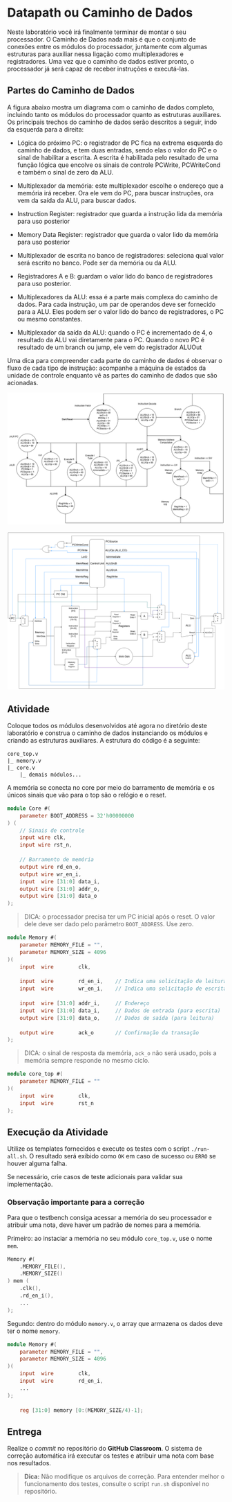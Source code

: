 # Datapath ou Caminho de Dados

Neste laboratório você irá finalmente terminar de montar o seu processador. O Caminho de Dados nada mais é que o conjunto de conexões entre os módulos do processador, juntamente com algumas estruturas para auxiliar nessa ligação como multiplexadores e registradores. Uma vez que o caminho de dados estiver pronto, o processador já será capaz de receber instruções e executá-las.

## Partes do Caminho de Dados

A figura abaixo mostra um diagrama com o caminho de dados completo, incluindo tanto os módulos do processador quanto as estruturas auxiliares. Os principais trechos do caminho de dados serão descritos a seguir, indo da esquerda para a direita:

- Lógica do próximo PC: o registrador de PC fica na extrema esquerda do caminho de dados, e tem duas entradas, sendo elas o valor do PC e o sinal de habilitar a escrita. A escrita é habilitada pelo resultado de uma função lógica que encolve os sinais de controle PCWrite, PCWriteCond e também o sinal de zero da ALU.

- Multiplexador da memória: este multiplexador escolhe o endereço que a memória irá receber. Ora ele vem do PC, para buscar instruções, ora vem da saída da ALU, para buscar dados.

- Instruction Register: registrador que guarda a instrução lida da memória para uso posterior

- Memory Data Register: registrador que guarda o valor lido da memória para uso posterior

- Multiplexador de escrita no banco de registradores: seleciona qual valor será escrito no banco. Pode ser da memória ou da ALU.

- Registradores A e B: guardam o valor lido do banco de registradores para uso posterior.

- Multiplexadores da ALU: essa é a parte mais complexa do caminho de dados. Para cada instrução, um par de operandos deve ser fornecido para a ALU. Eles podem ser o valor lido do banco de registradores, o PC ou mesmo constantes.

- Multiplexador da saída da ALU: quando o PC é incrementado de 4, o resultado da ALU vai diretamente para o PC. Quando o novo PC é resultado de um branch ou jump, ele vem do registrador ALUOut

Uma dica para compreender cada parte do caminho de dados é observar o fluxo de cada tipo de instrução: acompanhe a máquina de estados da unidade de controle enquanto vê as partes do caminho de dados que são acionadas.

![state_diagram](img/state_diagram_22_july.png)

![circuit_diagram](img/datapath_22_july.png)

## Atividade

Coloque todos os módulos desenvolvidos até agora no diretório deste laboratório e construa o caminho de dados instanciando os módulos e criando as estruturas auxiliares. A estrutura do código é a seguinte:

```text
core_top.v
|_ memory.v
|_ core.v
    |_ demais módulos...
```

A memória se conecta no core por meio do barramento de memória e os únicos sinais que vão para o top são o relógio e o reset.

```verilog
module Core #(
    parameter BOOT_ADDRESS = 32'h00000000
) (
    // Sinais de controle
    input wire clk,
    input wire rst_n,

    // Barramento de memória
    output wire rd_en_o,
    output wire wr_en_i,
    input  wire [31:0] data_i,
    output wire [31:0] addr_o,
    output wire [31:0] data_o
);

```

> DICA: o processador precisa ter um PC inicial após o reset. O valor dele deve ser dado pelo parâmetro `BOOT_ADDRESS`. Use zero.

```verilog
module Memory #(
    parameter MEMORY_FILE = "",
    parameter MEMORY_SIZE = 4096
)(
    input  wire        clk,

    input  wire        rd_en_i,    // Indica uma solicitação de leitura
    input  wire        wr_en_i,    // Indica uma solicitação de escrita

    input  wire [31:0] addr_i,     // Endereço
    input  wire [31:0] data_i,     // Dados de entrada (para escrita)
    output wire [31:0] data_o,     // Dados de saída (para leitura)

    output wire        ack_o       // Confirmação da transação
);
```

> DICA: o sinal de resposta da memória, `ack_o` não será usado, pois a memória sempre responde no mesmo ciclo.

```verilog
module core_top #(
    parameter MEMORY_FILE = ""
)(
    input  wire        clk,
    input  wire        rst_n
);
```

## Execução da Atividade

Utilize os templates fornecidos e execute os testes com o script `./run-all.sh`. O resultado será exibido como `OK` em caso de sucesso ou `ERRO` se houver alguma falha.

Se necessário, crie casos de teste adicionais para validar sua implementação.

### Observação importante para a correção

Para que o testbench consiga acessar a memória do seu processador e atribuir uma nota, deve haver um padrão de nomes para a memória.

Primeiro: ao instaciar a memória no seu módulo `core_top.v`, use o nome `mem`.

```verilog
Memory #(
    .MEMORY_FILE(),
    .MEMORY_SIZE()
) mem (
    .clk(),
    .rd_en_i(),
    ...
);
```

Segundo: dentro do módulo `memory.v`, o array que armazena os dados deve ter o nome `memory`.

```verilog
module Memory #(
    parameter MEMORY_FILE = "",
    parameter MEMORY_SIZE = 4096
)(
    input  wire        clk,
    input  wire        rd_en_i,
    ...
);

    reg [31:0] memory [0:(MEMORY_SIZE/4)-1];
```

## Entrega

Realize o *commit* no repositório do **GitHub Classroom**. O sistema de correção automática irá executar os testes e atribuir uma nota com base nos resultados.

> **Dica:**
> Não modifique os arquivos de correção. Para entender melhor o funcionamento dos testes, consulte o script `run.sh` disponível no repositório.

